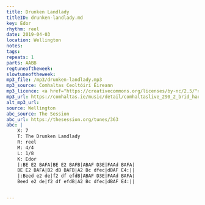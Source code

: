 ```yaml
---
title: Drunken Landlady
titleID: drunken-landlady.md
key: Edor
rhythm: reel
date: 2019-04-03
location: Wellington
notes:
tags:
repeats: 1 
parts: AABB 
regtuneoftheweek:
slowtuneoftheweek:
mp3_file: /mp3/drunken-landlady.mp3
mp3_source: Comhaltas Ceoltóirí Éireann
mp3_licence: <a href="https://creativecommons.org/licenses/by-nc/2.5/">CC-BY-NC-2.5</a>
mp3_url: https://comhaltas.ie/music/detail/comhaltaslive_290_2_brid_harper_danny_omahony/
alt_mp3_url:
source: Wellington
abc_source: The Session
abc_url: https://thesession.org/tunes/363
abc: |
    X: 7
    T: The Drunken Landlady
    R: reel
    M: 4/4
    L: 1/8
    K: Edor
    |:BE E2 BAFA|BE E2 BAFB|ABAF D3E|FAAd BAFA|
    BE E2 BAFA|B2 dB BAFB|A2 Bc dfec|dBAF E4:||
    |:Beed e2 de|f2 df efdB|ABAF D3E|FAAd BAFA|
    Beed e2 de|f2 df efdB|A2 Bc dfec|dBAF E4:||


---
```

